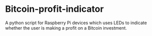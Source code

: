 # Bitcoin-profit-indicator
A python script for Raspberry Pi devices which uses LEDs to indicate whether the user is making a profit on a Bitcoin investment.
